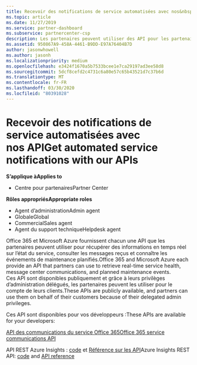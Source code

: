 ```yaml
---
title: Recevoir des notifications de service automatisées avec nos&nbsp;API | Espace partenaires
ms.topic: article
ms.date: 11/27/2019
ms.service: partner-dashboard
ms.subservice: partnercenter-csp
description: Les partenaires peuvent utiliser des API pour les partenaires Office 365 et Microsoft Azure pour l’intégrité du service en temps réel, les communications du centre de messages et les événements de maintenance planifiée.
ms.assetid: 950867A9-458A-4461-B9DD-E97A76404B7D
author: jasonwhowell
ms.author: jasonh
ms.localizationpriority: medium
ms.openlocfilehash: e3424f1670a5b7533bcee1e7ca29197ad3ee58d8
ms.sourcegitcommit: 5dcf8cefd2c4731c6a80e57c65b43521d7c37b6d
ms.translationtype: MT
ms.contentlocale: fr-FR
ms.lasthandoff: 03/30/2020
ms.locfileid: "80391028"
---
```

# <a name="get-automated-service-notifications-with-our-apis"></a><span data-ttu-id="ee103-103">Recevoir des notifications de service automatisées avec nos API</span><span class="sxs-lookup"><span data-stu-id="ee103-103">Get automated service notifications with our APIs</span></span>

<span data-ttu-id="ee103-104">**S’applique à**</span><span class="sxs-lookup"><span data-stu-id="ee103-104">**Applies to**</span></span>

-  <span data-ttu-id="ee103-105">Centre pour partenaires</span><span class="sxs-lookup"><span data-stu-id="ee103-105">Partner Center</span></span>

<span data-ttu-id="ee103-106">**Rôles appropriés**</span><span class="sxs-lookup"><span data-stu-id="ee103-106">**Appropriate roles**</span></span>

- <span data-ttu-id="ee103-107">Agent d’administration</span><span class="sxs-lookup"><span data-stu-id="ee103-107">Admin agent</span></span>
- <span data-ttu-id="ee103-108">Globale</span><span class="sxs-lookup"><span data-stu-id="ee103-108">Global</span></span> 
- <span data-ttu-id="ee103-109">Commercial</span><span class="sxs-lookup"><span data-stu-id="ee103-109">Sales agent</span></span>
- <span data-ttu-id="ee103-110">Agent du support technique</span><span class="sxs-lookup"><span data-stu-id="ee103-110">Helpdesk agent</span></span>

<span data-ttu-id="ee103-111">Office 365 et Microsoft Azure fournissent chacun une API que les partenaires peuvent utiliser pour récupérer des informations en temps réel sur l’état du service, consulter les messages reçus et connaître les événements de maintenance planifiés.</span><span class="sxs-lookup"><span data-stu-id="ee103-111">Office 365 and Microsoft Azure each provide an API that partners can use to retrieve real-time service health, message center communications, and planned maintenance events.</span></span> <span data-ttu-id="ee103-112">Ces&nbsp;API sont disponibles publiquement et grâce à leurs privilèges d’administration délégués, les partenaires peuvent les utiliser pour le compte de leurs clients.</span><span class="sxs-lookup"><span data-stu-id="ee103-112">These APIs are publicly available, and partners can use them on behalf of their customers because of their delegated admin privileges.</span></span>

<span data-ttu-id="ee103-113">Ces&nbsp;API sont disponibles pour vos développeurs&nbsp;:</span><span class="sxs-lookup"><span data-stu-id="ee103-113">These APIs are available for your developers:</span></span>

[<span data-ttu-id="ee103-114">API des communications du service Office 365</span><span class="sxs-lookup"><span data-stu-id="ee103-114">Office 365 service communications API</span></span>](https://go.microsoft.com/fwlink/p/?LinkId=616899)

<span data-ttu-id="ee103-115">API REST Azure Insights : [code](https://go.microsoft.com/fwlink/p/?LinkId=617299) et [Référence sur les API](https://go.microsoft.com/fwlink/p/?LinkId=617300)</span><span class="sxs-lookup"><span data-stu-id="ee103-115">Azure Insights REST API: [code](https://go.microsoft.com/fwlink/p/?LinkId=617299) and [API reference](https://go.microsoft.com/fwlink/p/?LinkId=617300)</span></span>

 

 



